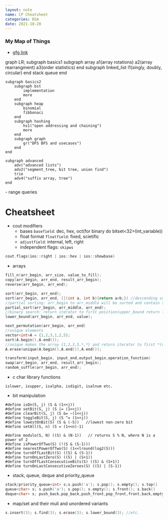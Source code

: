 ```yaml
---
layout: note
name: CP Cheatsheet
categories: DSA
date: 2021-10-20
---
```

### My Map of Things

- [gfg link](https://www.geeksforgeeks.org/data-structures/)

<div class="mermaid">graph LR;
    subgraph basics1
        subgraph array
            a1(array rotations)
            a2(array rearrangment)
            a3(order statistics)
        end
        subgraph linked_list
            l1(singly, doubly, circular)
        end
        stack
        queue
    end
    
    subgraph basics2
        subgraph bst
            implementation
            more
        end
        subgraph heap
            binomial
            fibbonaci
        end
        subgraph hashing
            hs1("open addressing and chaining")
            more
        end
        subgraph graph
            gr("DFS BFS and usecases")
        end
    end
    
    subgraph advanced
        adv("advanced lists")
        adv2("segment_tree, bit tree, union find")
        trie
        adv4("suffix array, tree")
    end
    

</div>
- range queries



# Cheatsheet

- cout modifiers
	- bases  `basefield`: dec, hex, oct(for binary do bitset<32>(int_variable))
	- float format `floatfield`: fixed, scietific
	- `adjustfield`: internal, left, right
	- independent flags: `skipws`
```cpp
cout.flags(ios::right | ios::hex | ios::showbase)
```

- arrays

```cpp
fill_n(arr_begin, arr_size, value_to_fill);
copy(arr_begin, arr_end, result_arr_begin);
reverse(arr_begin, arr_end);

sort(arr_begin, arr_end);
sort(arr_begin, arr_end, [](int a, int b){return a>b;})	//descending sort
//partial sorting: arr_begin to arr_middle will be sorted and contain smallest elements of array
partial_sort(arr_begin, arr_middle, arr_end);	
//binary search: return iterator to first position(upper_bound return last position) at which value can be inserted without disturbing the ordering
lower_bound(arr_begin, arr_end, value);	

next_permutation(arr_begin, arr_end)
//unique elements
vector<int>A = {1,2,3,1,2,5};
sort(A.begin(),A.end());
//unique makes the array {1,2,3,5,*,*} and return iterator to first *(duplicate)
A.erase(unique(A.begin(),A.end()),A.end());

transform(input_begin, input_end,output_begin,operation_function)
swap(arr_begin, arr_end, result_arr_begin);
random_suffle(arr_begin, arr_end);
```

- c char library functions

```
islower, isupper, isalpha, isdigit, isalnum etc.
```

- bit manipulation

```
#define isOn(S, j) (S & (1<<j))
#define setBit(S, j) (S |= (1<<j))
#define clearBit(S, j) (S &= ~(1<<j))
#define toggleBit(S, j) (S ^= (1<<j))
#define lowestOnBit(S) (S & (-S))	//lowest non-zero bit
#define setAll(S, n) (S = (1<<n)-1)

#define modulo(S, N) ((S) & (N-1))   // returns S % N, where N is a power of 2
#define isPowerOfTwo(S) (!(S & (S-1)))
#define nearestPowerOfTwo(S) (1<<lround(log2(S)))
#define turnOffLastBit(S) ((S) & (S-1))
#define turnOnLastZero(S) ((S) | (S+1))
#define turnOffLastConsecutiveBits(S) ((S) & (S+1))
#define turnOnLastConsecutiveZeroes(S) ((S) | (S-1))
```

- stack, queue, deque and priority_queue
```cpp
stack/priority_queue<int> s;s.push('a'); s.pop(); s.empty(); s.top()
queue<char> s; s.push('a'); s.pop(); s.empty(); s.front(); s.back()
deque<char> s; push_back,pop_back,push_front,pop_front,front,back,empty
```
- map/set and their muli and unordered variants
```cpp
s.insert(3); s.find(3); s.erase(3); s.lower_bound(3); //etc.
```
